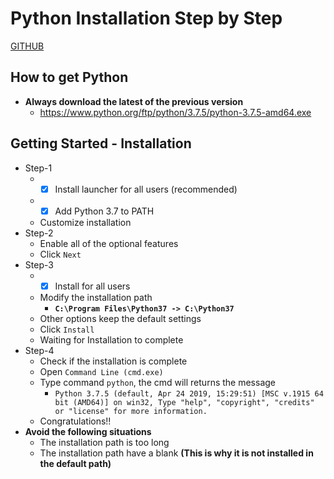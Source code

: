 # Python Installation Step by Step
[GITHUB]( https://www.google.com/url?sa=i&source=images&cd=&ved=2ahUKEwiEp6q63evlAhXZyosBHbchD1EQjRx6BAgBEAQ&url=https%3A%2F%2Fwww.python.org%2Fdownloads%2F&psig=AOvVaw2teXiBkEkYpNlK5sJ7jdwc&ust=1573890582188287 "Python Language Icon from Official")

## How to get Python
* **Always download the latest of the previous version**
    * https://www.python.org/ftp/python/3.7.5/python-3.7.5-amd64.exe

## Getting Started - Installation
* Step-1
    * - [x] Install launcher for all users (recommended)
    * - [x] Add Python 3.7 to PATH
    * Customize installation
* Step-2
    * Enable all of the optional features
    * Click `Next`
* Step-3
    * - [x] Install for all users
    * Modify the installation path
        * **`C:\Program Files\Python37 -> C:\Python37`**
    * Other options keep the default settings
    * Click `Install`
    * Waiting for Installation to complete
* Step-4
    * Check if the installation is complete
    * Open `Command Line (cmd.exe)`
    * Type command `python`, the cmd will returns the message
        * `Python 3.7.5 (default, Apr 24 2019, 15:29:51) [MSC v.1915 64 bit (AMD64)] on win32, Type "help", "copyright", "credits" or "license" for more information.`
    * Congratulations!!
* **Avoid the following situations**
    * The installation path is too long
    * The installation path have a blank **(This is why it is not installed in the default path)**  